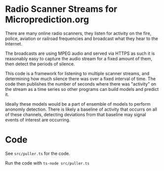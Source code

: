 # Radio Scanner Streams for Microprediction.org

There are many online radio scanners, they listen for
activity on the fire, police, aviation or railroad frequencies
and broadcast what they hear to the Internet.

The broadcasts are using MPEG audio and served via HTTPS
as such it is reasonably easy to capture the audio stream for
a fixed amount of them, then detect the periods of silence.

This code is a framework for listening to multiple scanner
streams, and determining how much silence there was over a
fixed interval of time. The code then publishes the number
of seconds where there was "activity" on the stream as a time
series so other programs can build models and predict it.

Ideally these models would be a part of ensemble of models to
perform anonomly detection. There is likely a baseline of activity
that occurrs on all of these channels, detecting deviations from
that baseline may signal events of interest are occurring.

# Code

See `src/puller.ts` for the code.

Run the code with `ts-node src/puller.ts`
